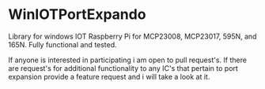 # WinIOTPortExpando
Library for windows IOT Raspberry Pi for MCP23008, MCP23017, 595N, and 165N. Fully functional and tested.

If anyone is interested in participating i am open to pull request's. If there are request's for additional functionality to any IC's that pertain to port expansion provide a feature request and i will take a look at it.